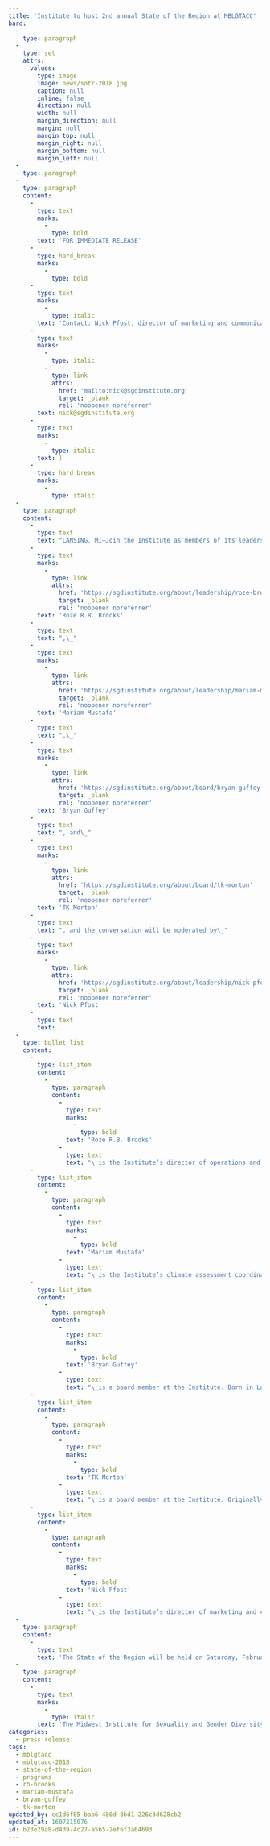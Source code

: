 ```yaml
---
title: 'Institute to host 2nd annual State of the Region at MBLGTACC'
bard:
  -
    type: paragraph
  -
    type: set
    attrs:
      values:
        type: image
        image: news/sotr-2018.jpg
        caption: null
        inline: false
        direction: null
        width: null
        margin_direction: null
        margin: null
        margin_top: null
        margin_right: null
        margin_bottom: null
        margin_left: null
  -
    type: paragraph
  -
    type: paragraph
    content:
      -
        type: text
        marks:
          -
            type: bold
        text: 'FOR IMMEDIATE RELEASE'
      -
        type: hard_break
        marks:
          -
            type: bold
      -
        type: text
        marks:
          -
            type: italic
        text: 'Contact: Nick Pfost, director of marketing and communications ('
      -
        type: text
        marks:
          -
            type: italic
          -
            type: link
            attrs:
              href: 'mailto:nick@sgdinstitute.org'
              target: _blank
              rel: 'noopener noreferrer'
        text: nick@sgdinstitute.org
      -
        type: text
        marks:
          -
            type: italic
        text: )
      -
        type: hard_break
        marks:
          -
            type: italic
  -
    type: paragraph
    content:
      -
        type: text
        text: "LANSING, MI—Join the Institute as members of its leadership team and board of directors highlight some of the major issues facing queer and trans+ individuals in our region. The 2nd annual State of the Region panel will take place at the 26th Midwest Bisexual Lesbian Gay Transgender Ally College Conference (MBLGTACC) in Omaha, Nebraska.During their sixty-minute conversation, panelists will provide their views of the Midwest’s most pressing issues concerning queer and trans folx, recommend places for tailored attention, and propose considerations for the future. Through engaging with attendees’ own perspectives, the State of the Region aims to educate, motivate, and empower attendees around issues of organizing and doing queer work in a region that many outside of it don’t see as possible.Panelists include\_"
      -
        type: text
        marks:
          -
            type: link
            attrs:
              href: 'https://sgdinstitute.org/about/leadership/roze-brooks'
              target: _blank
              rel: 'noopener noreferrer'
        text: 'Roze R.B. Brooks'
      -
        type: text
        text: ",\_"
      -
        type: text
        marks:
          -
            type: link
            attrs:
              href: 'https://sgdinstitute.org/about/leadership/mariam-mustafa'
              target: _blank
              rel: 'noopener noreferrer'
        text: 'Mariam Mustafa'
      -
        type: text
        text: ",\_"
      -
        type: text
        marks:
          -
            type: link
            attrs:
              href: 'https://sgdinstitute.org/about/board/bryan-guffey'
              target: _blank
              rel: 'noopener noreferrer'
        text: 'Bryan Guffey'
      -
        type: text
        text: ", and\_"
      -
        type: text
        marks:
          -
            type: link
            attrs:
              href: 'https://sgdinstitute.org/about/board/tk-morton'
              target: _blank
              rel: 'noopener noreferrer'
        text: 'TK Morton'
      -
        type: text
        text: ", and the conversation will be moderated by\_"
      -
        type: text
        marks:
          -
            type: link
            attrs:
              href: 'https://sgdinstitute.org/about/leadership/nick-pfost'
              target: _blank
              rel: 'noopener noreferrer'
        text: 'Nick Pfost'
      -
        type: text
        text: .
  -
    type: bullet_list
    content:
      -
        type: list_item
        content:
          -
            type: paragraph
            content:
              -
                type: text
                marks:
                  -
                    type: bold
                text: 'Roze R.B. Brooks'
              -
                type: text
                text: "\_is the Institute’s director of operations and former co-chair of MBLGTACC 2014. An alumnx of the University of Missouri-Kansas City, Roze graduated in 2014 with their BA in communication studies and English. In spring 2016, Roze completed their MSE in higher education-administration at the University of Kansas. Determined to continue doing work for queer and trans+ justice in the Midwest region, Roze currently serves as the Sexuality and Gender Equity Initiatives program coordinator at the University of Minnesota-Duluth."
      -
        type: list_item
        content:
          -
            type: paragraph
            content:
              -
                type: text
                marks:
                  -
                    type: bold
                text: 'Mariam Mustafa'
              -
                type: text
                text: "\_is the Institute’s climate assessment coordinator. They earned their bachelor’s degree from the University of Michigan-Dearborn in 2015 and are currently a graduate student at Western Michigan University. Mariam’s research and presentation experience have focused on the intersections of Middle Eastern identity and queer sexuality, and their current graduate work looks at comparative religion with an emphasis on digital expressions of faith and sexuality."
      -
        type: list_item
        content:
          -
            type: paragraph
            content:
              -
                type: text
                marks:
                  -
                    type: bold
                text: 'Bryan Guffey'
              -
                type: text
                text: "\_is a board member at the Institute. Born in Lawrence, Kansas, they moved to Ohio in the mid-90s, earned a bachelor of fine arts degree from Kent State University, and became actively involved in service and the performing arts. Today, Bryan is the president of the Delta Lambda Phi alumni association and a board member of the Women’s A Cappella Association."
      -
        type: list_item
        content:
          -
            type: paragraph
            content:
              -
                type: text
                marks:
                  -
                    type: bold
                text: 'TK Morton'
              -
                type: text
                text: "\_is a board member at the Institute. Originally from Michigan, TK is now a Program Coordinator at Edgewood College (Wisconsin), running a Multicultural Student Achievement Program that supports underrepresented students on campus, creates a sense of belonging, and builds professional skills to navigate Predominately White Institutions (PWIs). Ze is also a member of the Transliberation Art Coalition, a collective creating a more just environment for trans and gender non-conforming artists and performers in Madison and the greater Midwest."
      -
        type: list_item
        content:
          -
            type: paragraph
            content:
              -
                type: text
                marks:
                  -
                    type: bold
                text: 'Nick Pfost'
              -
                type: text
                text: "\_is the Institute’s director of marketing and communications. With over a decade of experience in queer advocacy, strategic communications, and leadership, Nick tells the Institute’s story and works to advance the organization’s mission through visibility and public engagement. He graduated with a BA in social relations & policy and international relations from Michigan State University and a master of public policy degree from the University of Michigan."
  -
    type: paragraph
    content:
      -
        type: text
        text: 'The State of the Region will be held on Saturday, February 17, 2018 from 11:30 AM - 12:30 PM CST at the University of Nebraska-Omaha (Dodge Campus), CPACS 101.'
  -
    type: paragraph
    content:
      -
        type: text
        marks:
          -
            type: italic
        text: 'The Midwest Institute for Sexuality and Gender Diversity empowers students of diverse sexualities and genders to inspire sustainable change; leads higher education colleagues in relevant and inclusive practices; and advances knowledge of sexuality and gender through advocacy and expansive programming.'
categories:
  - press-release
tags:
  - mblgtacc
  - mblgtacc-2018
  - state-of-the-region
  - programs
  - rb-brooks
  - mariam-mustafa
  - bryan-guffey
  - tk-morton
updated_by: cc1d6f85-bab6-480d-8bd1-226c3d628cb2
updated_at: 1607215076
id: b23e29a8-d439-4c27-a5b5-2ef6f3a64693
---
```

